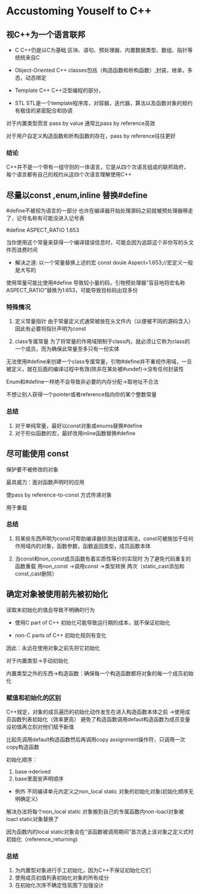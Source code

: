 # Accustoming Youself to C++

## 视C++为一个语言联邦

- C
 C++仍是以C为基础 区块、语句、预处理器、内置数据类型、数组、指针等统统来自C

- Object-Oriented C++
 classes包括（构造函数和析构函数）,封装，继承，多态，动态绑定

- Template C++ 
C++泛型编程的部分，


- STL 
STL是一个template程序库，对容器，迭代器，算法以及函数对象的规约有极佳的紧密配合和协调

对于内置类型而言 pass by value 通常比pass by reference高效

对于用户自定义构造函数和析构函数的存在，pass by reference往往更好

### 结论
C++并不是一个带有一组守则的一体语言，它是从四个次语言组成的联邦政府，每个语言都有自己的规约从这四个次语言理解使用C++ 

## 尽量以const ,enum,inline 替换#define
#define不被视为语言的一部分
也许在编译器开始处理源码之前就被预处理器移走了，记号名称有可能没进入记号表

#define ASPECT_RATIO 1.653

当你使用这个常量来获得一个编译错误信息时，可能会因为追踪这个非你写的头文件而浪费时间

- 解决之道:  以一个常量替换上述的宏
const doule Aspect=1.653;//宏定义一般是大写的

使用常量可能比使用#define 导致较小量的码，引物预处理器“盲目地将宏名称ASPECT_RATIO”替换为1.653，可能导致目标码出现多份

### 特殊情况
1. 定义常量指针
由于常量定义式通常被放在头文件内（以便被不同的源码含入）
因此有必要将指针声明为const


2. class专属常量
为了将常量的作用域限制于class内，就必须让它称为class的一个成员，而为确保此常量至多只有一份实体

无法使用#define来创建一个class专属常量，引物#define并不重视作用域，一旦被定义，就在后面的编译过程中有效(除非在某处被#undef)->没有任何封装性

Enum和#define一样绝不会导致非必要的内存分配->取地址不合法

不想让别人获得一个pointer或者reference指向你的某个整数常量
### 总结
1. 对于单纯常量，最好以const对象或enums替换#define
2. 对于形似函数的宏，最好改用inline函数替换#define

## 尽可能使用 const
保护要不被修改的对象

最具威力：面对函数声明时的应用

使pass by reference-to-const 方式传递对象

用于重载
### 总结
1. 将某些东西声明为const可帮助编译器侦测出错误用法，const可被施加于任何作用域内的对象，函数参数，函数返回类型，成员函数本体

2. 当const和non_const成员函数有着实质性等价的实现时
为了避免代码重复的函数重载
用non_const ->调用const ->类型转换 两次（static_cast添加和const_cast删除）

## 确定对象被使用前先被初始化
读取未初始化的值会导致不明确的行为

- 使用C part of C++ 初始化可能导致运行期的成本，就不保证初始化

- non-C parts of C++ 初始化规则有变化

因此：永远在使用对象之前先将它初始化

对于内置类型->手动初始化

内置类型之外的东西->构造函数：确保每一个构造函数都将对象的每一个成员初始化


### 赋值和初始化的区别
C++规定，对象的成员遍历的初始化动作发生在进入构造函数本体之前 ->使用成员函数列表初始化（效率更高）
避免了构造函数调用defaut构造函数为成员变量设初值再立刻对他们赋予新值

比起先调用default构造函数然后再调用copy assignment操作符，只调用一次copy构造函数

初始化顺序：
1. base->derived
2.  base里面安声明顺序

- 例外
不同编译单元内定义之non_local static 对象的初始化对象(初始化顺序无明确定义)

解决办法将每个non_local static 对象搬到自己的专属函数内non-loacl对象被loacl static对象替换了

因为函数内的local static对象会在“该函数被调用期间”首次遇上该对象之定义式时初始化（reference_returning)


### 总结
1. 为内置型对象进行手工初始化，因为C++不保证初始化它们
2. 使用成员初值列表初始化对象的所有成分
3. 在初始化次序不确定性氛围下加强设计
